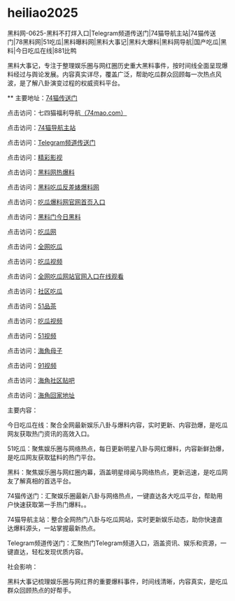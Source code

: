 # heiliao2025
黑料网-0625-黑料不打烊入口|Telegram频道传送门|74猫导航主站|74猫传送门|78黑料网|51吃瓜|黑料曝料网|黑料大事记|黑料大爆料|黑料网导航|国产吃瓜|黑料|今日吃瓜在线|881比鸭

黑料大事记，专注于整理娱乐圈与网红圈历史重大黑料事件，按时间线全面呈现爆料经过与舆论发展。内容真实详尽，覆盖广泛，帮助吃瓜群众回顾每一次热点风波，是了解八卦演变过程的权威资料平台。

** 主要地址：<a href="https://74mao.com/">74猫传送门</a>

点击访问：七四猫福利导航<a href="https://74mao.com/">（74mao.com）</a>

点击访问：<a href="https://74mao.com/">74猫导航主站</a>

点击访问：<a href="https://74mao.com/">Telegram频道传送门</a>

点击访问：<a href="https://hj-216.pages.dev/">精彩影视</a>

点击访问：<a href="https://heiliao783.pages.dev/">黑料网热爆料</a>

点击访问：<a href="https://heiliao518.pages.dev/">黑料吃瓜反差婊爆料网</a>

点击访问：<a href="https://heiliao284.pages.dev/">吃瓜爆料网官网首页入口</a>

点击访问：<a href="https://heiliao874.pages.dev/">黑料门今日黑料</a>

点击访问：<a href="https://cg3-09.pages.dev/">吃瓜网</a>

点击访问：<a href="https://cg4-10.pages.dev/">全网吃瓜</a>

点击访问：<a href="https://cg9-09.pages.dev/">吃瓜视频</a>

点击访问：<a href="https://cg4-11.pages.dev/">全网吃瓜网站官网入口在线观看</a>

点击访问：<a href="https://cg8-14.pages.dev/">社区吃瓜</a>

点击访问：<a href="https://pc9-13.pages.dev/">51品茶</a>

点击访问：<a href="https://cg9-15.pages.dev/">吃瓜视频</a>

点击访问：<a href="https://hj-284.pages.dev/">51视频</a>

点击访问：<a href="https://hj-324.pages.dev/">海角母子</a>

点击访问：<a href="https://hj-368.pages.dev/">91视频</a>

点击访问：<a href="https://hj-331.pages.dev/">海角社区贴吧</a>

点击访问：<a href="https://hj-293.pages.dev/">海角回家地址</a>

主要内容：

今日吃瓜在线：聚合全网最新娱乐八卦与爆料内容，实时更新、内容劲爆，是吃瓜网友获取热门资讯的高效入口。

51吃瓜：聚焦娱乐圈与网络热点，每日更新明星八卦与网红爆料，内容新鲜劲爆，是吃瓜网友获取猛料的热门平台。

黑料：聚焦娱乐圈与网红圈内幕，涵盖明星绯闻与网络热点，更新迅速，是吃瓜网友了解真相的首选平台。

74猫传送门：汇聚娱乐圈最新八卦与网络热点，一键直达各大吃瓜平台，帮助用户快速获取第一手热门爆料。。

74猫导航主站：整合全网热门八卦与吃瓜网站，实时更新娱乐动态，助你快速直达爆料源头，一站掌握最新热点。

Telegram频道传送门：汇聚热门Telegram频道入口，涵盖资讯、娱乐和资源，一键直达，轻松发现优质内容。

社会影响：

黑料大事记梳理娱乐圈与网红界的重要爆料事件，时间线清晰，内容真实，是吃瓜群众回顾热点的好帮手。

<span style="display:none;">[Canonical link](https://github.com/kri20250625/jif）</span>
